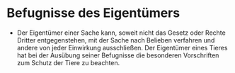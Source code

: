 # Befugnisse des Eigentümers

- Der Eigentümer einer Sache kann, soweit nicht das Gesetz oder Rechte Dritter entgegenstehen, mit der Sache nach Belieben verfahren und andere von jeder Einwirkung ausschließen. Der Eigentümer eines Tieres hat bei der Ausübung seiner Befugnisse die besonderen Vorschriften zum Schutz der Tiere zu beachten.

